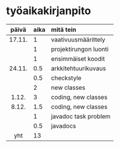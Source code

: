 # työaikakirjanpito

| päivä  | aika | mitä tein  |
| :----: |:-----| :-----|
| 17.11. | 1    | vaativuusmäärittely |
|        | 1    | projektirungon luonti |
|        | 1    | ensimmäiset koodit |
| 24.11. | 0.5  | arkkitehtuurikuvaus |
|        | 0.5  | checkstyle |
|        | 2    | new classes |
| 1.12. | 3     | coding, new classes |
| 8.12. | 1.5   | coding, new classes |
|       | 1     | javadoc task problem |
|       | 0.5   | javadocs              |
| yht   | 13   | | 

